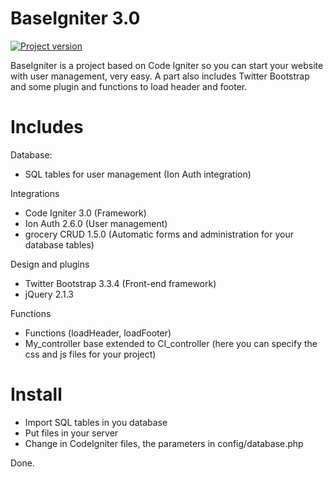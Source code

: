 BaseIgniter 3.0
===========
[![Project version](http://img.shields.io/badge/version-3.0-green.svg?style=flat-square)](https://github.com/albertnavas/baseigniter/releases/tag/v3.0)

BaseIgniter is a project based on Code Igniter so you can start your website with user management, very easy. A part also includes Twitter Bootstrap and some plugin and functions to load header and footer.

Includes
===========
Database:
- SQL tables for user management (Ion Auth integration)
 
Integrations
- Code Igniter 3.0 (Framework)
- Ion Auth 2.6.0 (User management)
- grocery CRUD 1.5.0 (Automatic forms and administration for your database tables)
 
Design and plugins
- Twitter Bootstrap 3.3.4 (Front-end framework)
- jQuery 2.1.3
 
Functions
- Functions (loadHeader, loadFooter)
- My_controller base extended to CI_controller (here you can specify the css and js files for your project)

Install
===========
- Import SQL tables in you database
- Put files in your server
- Change in CodeIgniter files, the parameters in config/database.php

Done.
